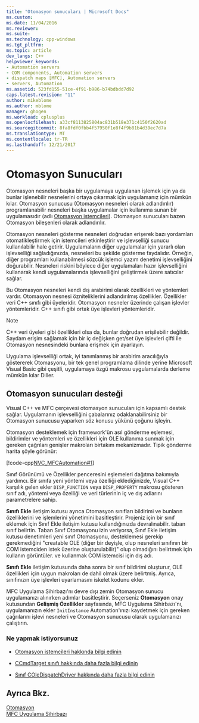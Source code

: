 ```yaml
---
title: "Otomasyon sunucuları | Microsoft Docs"
ms.custom: 
ms.date: 11/04/2016
ms.reviewer: 
ms.suite: 
ms.technology: cpp-windows
ms.tgt_pltfrm: 
ms.topic: article
dev_langs: C++
helpviewer_keywords:
- Automation servers
- COM components, Automation servers
- dispatch maps [MFC], Automation servers
- servers, Automation
ms.assetid: 523fd155-51ce-4f91-b986-b74bdbdd7d92
caps.latest.revision: "11"
author: mikeblome
ms.author: mblome
manager: ghogen
ms.workload: cplusplus
ms.openlocfilehash: a33cf8113825804ac831b518e371c4150f2620ad
ms.sourcegitcommit: 8fa8fdf0fbb4f57950f1e8f4f9b81b4d39ec7d7a
ms.translationtype: MT
ms.contentlocale: tr-TR
ms.lasthandoff: 12/21/2017
---
```

# <a name="automation-servers"></a>Otomasyon Sunucuları
Otomasyon nesneleri başka bir uygulamaya uygulanan işlemek için ya da bunlar işlenebilir nesnelerini ortaya çıkarmak için uygulamanız için mümkün kılar. Otomasyon sunucusu (Otomasyon nesneleri olarak adlandırılır) programlanabilir nesneleri başka uygulamalar için kullanıma sunan bir uygulamasıdır (adlı [Otomasyon istemcileri](../mfc/automation-clients.md)). Otomasyon sunucuları bazen Otomasyon bileşenleri olarak adlandırılır.  
  
 Otomasyon nesneleri gösterme nesneleri doğrudan erişerek bazı yordamları otomatikleştirmek için istemcileri etkinleştirir ve işlevselliği sunucu kullanılabilir hale getirir. Uygulamaların diğer uygulamalar için yararlı olan işlevselliği sağladığınızda, nesneleri bu şekilde gösterme faydalıdır. Örneğin, diğer programları kullanabilmesi sözcük işlemci yazım denetimi işlevselliğini doğurabilir. Nesneleri riskini böylece diğer uygulamaları hazır işlevselliğini kullanarak kendi uygulamalarında işlevselliğini geliştirmek üzere satıcılar sağlar.  
  
 Bu Otomasyon nesneleri kendi dış arabirimi olarak özellikleri ve yöntemleri vardır. Otomasyon nesnesi özniteliklerini adlandırılmış özellikler. Özellikler veri C++ sınıfı gibi üyeleridir. Otomasyon nesneler üzerinde çalışan işlevler yöntemleridir. C++ sınıfı gibi ortak üye işlevleri yöntemleridir.  
  
> [!NOTE]
>  C++ veri üyeleri gibi özellikleri olsa da, bunlar doğrudan erişilebilir değildir. Saydam erişim sağlamak için bir iç değişken get/set üye işlevleri çifti ile Otomasyon nesnesindeki bunlara erişmek için ayarlayın.  
  
 Uygulama işlevselliği ortak, iyi tanımlanmış bir arabirim aracılığıyla göstererek Otomasyonu, bir tek genel programlama dilinde yerine Microsoft Visual Basic gibi çeşitli, uygulamaya özgü makrosu uygulamalarda derleme mümkün kılar Diller.  
  
##  <a name="_core_support_for_automation_servers"></a>Otomasyon sunucuları desteği  
 Visual C++ ve MFC çerçevesi otomasyon sunucuları için kapsamlı destek sağlar. Uygulamanın işlevselliğini çabalarınız odaklanabilirsiniz bir Otomasyon sunucusu yaparken söz konusu yükünü çoğunu işleyin.  
  
 Otomasyon desteklemek için framework'ün asıl gönderme eşlemesi, bildirimler ve yöntemleri ve özellikleri için OLE kullanıma sunmak için gereken çağrıları genişler makroları birtakım mekanizmadır. Tipik gönderme harita şöyle görünür:  
  
 [!code-cpp[NVC_MFCAutomation#1](../mfc/codesnippet/cpp/automation-servers_1.cpp)]  
  
 Sınıf Görünümü ve Özellikler penceresini eşlemeleri dağıtma bakımıyla yardımcı. Bir sınıfa yeni yöntemi veya özelliği eklediğinizde, Visual C++ karşılık gelen ekler `DISP_FUNCTION` veya `DISP_PROPERTY` makrosu gösteren sınıf adı, yöntemi veya özelliği ve veri türlerinin iç ve dış adlarını parametrelere sahip.  
  
 **Sınıfı Ekle** iletişim kutusu ayrıca Otomasyon sınıfları bildirimi ve bunların özelliklerini ve işlemlerini yönetimini basitleştirir. Projeniz için bir sınıf eklemek için Sınıf Ekle iletişim kutusu kullandığınızda devralınabilir. taban sınıf belirtin. Taban Sınıf Otomasyonu izin veriyorsa, Sınıf Ekle iletişim kutusu denetimleri yeni sınıf Otomasyonu, desteklemesi gerekip gerekmediğini "creatable OLE (diğer bir deyişle, olup nesneleri sınıfının bir COM istemciden istek üzerine oluşturulabilir)" olup olmadığını belirtmek için kullanın görüntüler. ve kullanmak COM istemcisi için dış adı.  
  
 **Sınıfı Ekle** iletişim kutusunda daha sonra bir sınıf bildirimi oluşturur, OLE özellikleri için uygun makroları de dahil olmak üzere belirtmiş. Ayrıca, sınıfınızın üye işlevleri uyarlamasını iskelet kodunu ekler.  
  
 MFC Uygulama Sihirbazı'nı devre dışı zemin Otomasyon sunucu uygulamanızı alınırken adımlar basitleştirir. Seçerseniz **Otomasyon** onay kutusundan **Gelişmiş Özellikler** sayfasında, MFC Uygulama Sihirbazı'nı, uygulamanızın ekler `InitInstance` Automation'ınızı kaydetmek için gereken çağrılarını işlevi nesneleri ve Otomasyon sunucusu olarak uygulamanızı çalıştırın.  
  
### <a name="what-do-you-want-to-do"></a>Ne yapmak istiyorsunuz  
  
-   [Otomasyon istemcileri hakkında bilgi edinin](../mfc/automation-clients.md)  
  
-   [CCmdTarget sınıfı hakkında daha fazla bilgi edinin](../mfc/reference/ccmdtarget-class.md)  
  
-   [Sınıf COleDispatchDriver hakkında daha fazla bilgi edinin](../mfc/reference/coledispatchdriver-class.md)  
  
## <a name="see-also"></a>Ayrıca Bkz.  
 [Otomasyon](../mfc/automation.md)   
 [MFC Uygulama Sihirbazı](../mfc/reference/mfc-application-wizard.md)

